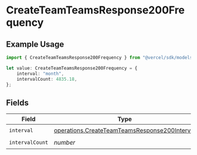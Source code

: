 # CreateTeamTeamsResponse200Frequency

## Example Usage

```typescript
import { CreateTeamTeamsResponse200Frequency } from "@vercel/sdk/models/operations";

let value: CreateTeamTeamsResponse200Frequency = {
    interval: "month",
    intervalCount: 4835.18,
};
```

## Fields

| Field                                                                                                          | Type                                                                                                           | Required                                                                                                       | Description                                                                                                    |
| -------------------------------------------------------------------------------------------------------------- | -------------------------------------------------------------------------------------------------------------- | -------------------------------------------------------------------------------------------------------------- | -------------------------------------------------------------------------------------------------------------- |
| `interval`                                                                                                     | [operations.CreateTeamTeamsResponse200Interval](../../models/operations/createteamteamsresponse200interval.md) | :heavy_check_mark:                                                                                             | N/A                                                                                                            |
| `intervalCount`                                                                                                | *number*                                                                                                       | :heavy_check_mark:                                                                                             | N/A                                                                                                            |